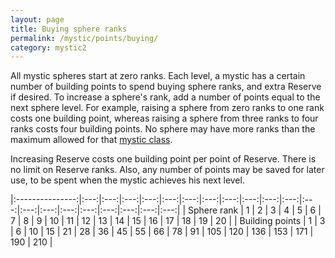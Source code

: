 ```yaml
---
layout: page
title: Buying sphere ranks
permalink: /mystic/points/buying/
category: mystic2
---
```

All mystic spheres start at zero ranks. Each level, a mystic has a
certain number of building points to spend buying sphere ranks, and
extra Reserve if desired. To increase a sphere's rank, add a number of
points equal to the next sphere level. For example, raising a sphere
from zero ranks to one rank costs one building point, whereas raising a
sphere from three ranks to four ranks costs four building points. No
sphere may have more ranks than the maximum allowed for that [mystic
class](/mystic/classes).

Increasing Reserve costs one building point per point of Reserve. There
is no limit on Reserve ranks. Also, any number of points may be saved
for later use, to be spent when the mystic achieves his next level.

|:---------------:|:---:|:---:|:---:|:---:|:---:|:---:|:---:|:---:|:---:|:---:|:---:|:---:|:---:|:---:|:---:|:---:|:---:|:---:|:---:|:---:|
| Sphere rank     |   1 |   2 |   3 |   4 |   5 |   6 |   7 |   8 |   9 |  10 |  11 |  12 |  13 |  14 |  15 |  16 |  17 |  18 |  19 |  20 |
| Building points |   1 |   3 |   6 |  10 |  15 |  21 |  28 |  36 |  45 |  55 |  66 |  78 |  91 | 105 | 120 | 136 | 153 | 171 | 190 | 210 |
